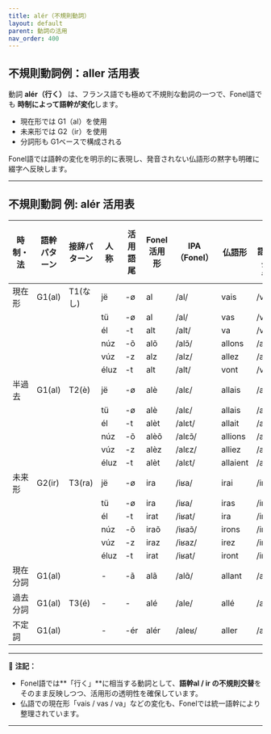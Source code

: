 ```yaml
---
title: alér（不規則動詞）
layout: default
parent: 動詞の活用
nav_order: 400
---
```


## 不規則動詞例：aller 活用表

動詞 **alér（行く）** は、フランス語でも極めて不規則な動詞の一つで、Fonel語でも **時制によって語幹が変化**します。

- 現在形では G1（al）を使用
- 未来形では G2（ir）を使用
- 分詞形も G1ベースで構成される

Fonel語では語幹の変化を明示的に表現し、発音されない仏語形の黙字も明確に綴字へ反映します。

---

## 不規則動詞 例: alér 活用表

| 時制・法 | 語幹パターン | 接辞パターン | 人称 | 活用語尾  | Fonel活用形    | IPA（Fonel）   | 仏語形     | IPA（仏語・最長発音）|
|----------|--------------|--------------|------|-----------|----------------|----------------|------------|----------------------|
| 現在形   | G1(al)       | T1(なし)     | jë   | -ø        | al             | /al/           | vais       | /vɛ/                 |
|          |              |              | tü   | -ø        | al             | /al/           | vas        | /va/                 |
|          |              |              | él   | -t        | alt            | /alt/          | va         | /va/                 |
|          |              |              | núz  | -õ        | alõ            | /alɔ̃/         | allons     | /alɔ̃/               |
|          |              |              | vúz  | -z        | alz            | /alz/          | allez      | /ale/                |
|          |              |              | éluz | -t        | alt            | /alt/          | vont       | /vɔ̃/                |
| 半過去   | G1(al)       | T2(è)        | jë   | -ø        | alè            | /alɛ/          | allais     | /alɛ/                |
|          |              |              | tü   | -ø        | alè            | /alɛ/          | allais     | /alɛ/                |
|          |              |              | él   | -t        | alèt           | /alɛt/         | allait     | /alɛ‿t/              |
|          |              |              | núz  | -õ        | alèõ           | /alɛɔ̃/        | allions    | /aljɔ̃/              |
|          |              |              | vúz  | -z        | alèz           | /alɛz/         | alliez     | /aljez/              |
|          |              |              | éluz | -t        | alèt           | /alɛt/         | allaient   | /alɛ‿t/              |
| 未来形   | G2(ir)       | T3(ra)       | jë   | -ø        | ira            | /iʁa/          | irai       | /iʁɛ/                |
|          |              |              | tü   | -ø        | ira            | /iʁa/          | iras       | /iʁa/                |
|          |              |              | él   | -t        | irat           | /iʁat/         | ira        | /iʁa/                |
|          |              |              | núz  | -õ        | iraõ           | /iʁaɔ̃/        | irons      | /iʁɔ̃/               |
|          |              |              | vúz  | -z        | iraz           | /iʁaz/         | irez       | /iʁe/                |
|          |              |              | éluz | -t        | irat           | /iʁat/         | iront      | /iʁɔ̃/               |
| 現在分詞 | G1(al)       |              | -    | -ã        | alã            | /alɑ̃/         | allant     | /alɑ̃/               |
| 過去分詞 | G1(al)       | T3(é)        | -    | -         | alé            | /ale/          | allé       | /ale/                |
| 不定詞   | G1(al)       |              | -    | -ér       | alér           | /aleʁ/         | aller      | /ale/                |

---

📌 **注記：**
- Fonel語では**「行く」**に相当する動詞として、**語幹al / ir の不規則交替**をそのまま反映しつつ、活用形の透明性を確保しています。
- 仏語での現在形「vais / vas / va」などの変化も、Fonelでは統一語幹により整理されています。

---

